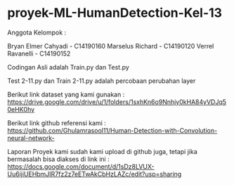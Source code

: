 # proyek-ML-HumanDetection-Kel-13
Anggota Kelompok :

Bryan Elmer Cahyadi - C14190160
Marselus Richard - C14190120
Verrel Ravanelli - C14190152

Codingan Asli adalah Train.py dan Test.py

Test 2-11.py dan Train 2-11.py adalah percobaan perubahan layer

Berikut link dataset yang kami gunakan : https://drive.google.com/drive/u/1/folders/1sxhKn6o9Nnhjy0kHA84yVDJq50eHK0hy

Berikut link github referensi kami : https://github.com/Ghulamrasool11/Human-Detection-with-Convolution-neural-network-

Laporan Proyek kami sudah kami upload di github juga, tetapi jika bermasalah bisa diakses di link ini : https://docs.google.com/document/d/1sDz8LVUX-Uu6ijiUEHbmJIR7fz2z7eETwAkCbHzLAZc/edit?usp=sharing
